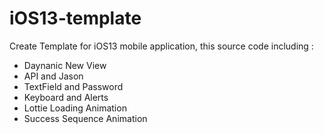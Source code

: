 # iOS13-template

Create Template for iOS13 mobile application, this source code including : 

- Daynanic New View
- API and Jason
- TextField and Password
- Keyboard and Alerts
- Lottie Loading Animation
- Success Sequence Animation
